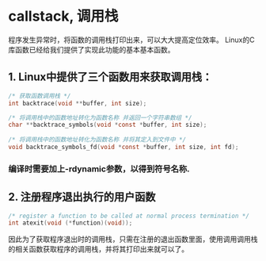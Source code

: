 # callstack, 调用栈

程序发生异常时，将函数的调用栈打印出来，可以大大提高定位效率。
Linux的C库函数已经给我们提供了实现此功能的基本基本函数。

## 1. Linux中提供了三个函数用来获取调用栈：

```c
/* 获取函数调用栈 */
int backtrace(void **buffer, int size);

/* 将调用栈中的函数地址转化为函数名称 并返回一个字符串数组 */
char **backtrace_symbols(void *const *buffer, int size);
 
/* 将调用栈中的函数地址转化为函数名称 并将其定入到文件中 */
void backtrace_symbols_fd(void *const *buffer, int size, int fd);
```

### 编译时需要加上-rdynamic参数，以得到符号名称.

## 2. 注册程序退出执行的用户函数

```c
/* register a function to be called at normal process termination */
int atexit(void (*function)(void));
```

因此为了获取程序退出时的调用栈，只需在注册的退出函数里面，使用调用调用栈的相关函数获取程序的调用栈，并将其打印出来就可以了。

